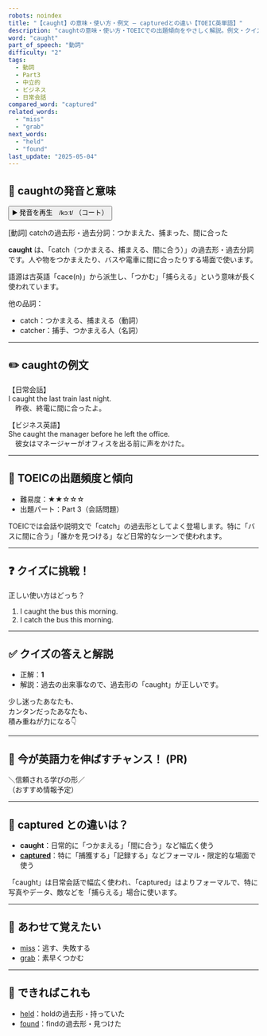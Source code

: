 ```yaml
---
robots: noindex
title: "【caught】の意味・使い方・例文 ― capturedとの違い【TOEIC英単語】"
description: "caughtの意味・使い方・TOEICでの出題傾向をやさしく解説。例文・クイズ付きでcapturedとの違いもわかりやすく学べます。"
word: "caught"
part_of_speech: "動詞"
difficulty: "2"
tags:
  - 動詞
  - Part3
  - 中立的
  - ビジネス
  - 日常会話
compared_word: "captured"
related_words:
  - "miss"
  - "grab"
next_words:
  - "held"
  - "found"
last_update: "2025-05-04"
---
```


## 🔰 caughtの発音と意味

<button class="play-audio" onclick="playTTS('caught')">
  <span class="play-audio-main">
    ▶️ 発音を再生　/kɔːt/
  </span>
  <span class="play-audio-sub">
    （コート）
  </span>
</button>

[動詞] catchの過去形・過去分詞：つかまえた、捕まった、間に合った

**caught** は、「catch（つかまえる、捕まえる、間に合う）」の過去形・過去分詞です。人や物をつかまえたり、バスや電車に間に合ったりする場面で使います。

語源は古英語「cace(n)」から派生し、「つかむ」「捕らえる」という意味が長く使われています。

他の品詞：  
- catch：つかまえる、捕まえる（動詞）
- catcher：捕手、つかまえる人（名詞）

---

## ✏️ caughtの例文

【日常会話】  
I caught the last train last night.  
　昨夜、終電に間に合ったよ。

【ビジネス英語】  
She caught the manager before he left the office.  
　彼女はマネージャーがオフィスを出る前に声をかけた。

---

## 🎯 TOEICの出題頻度と傾向

- 難易度：★★☆☆☆
- 出題パート：Part 3（会話問題）

TOEICでは会話や説明文で「catch」の過去形としてよく登場します。特に「バスに間に合う」「誰かを見つける」など日常的なシーンで使われます。

---

## ❓ クイズに挑戦！

正しい使い方はどっち？

1. I caught the bus this morning.  
2. I catch the bus this morning.

---

## ✅ クイズの答えと解説

- 正解：**1**
- 解説：過去の出来事なので、過去形の「caught」が正しいです。

少し迷ったあなたも、  
カンタンだったあなたも、  
積み重ねが力になる👇️

---

## 🚀 今が英語力を伸ばすチャンス！ (PR)

<div class="info-center">
＼信頼される学びの形／<br>  
（おすすめ情報予定）
</div>

---

## 🤔  captured との違いは？

- **caught**：日常的に「つかまえる」「間に合う」など幅広く使う
- **[captured](/word/captured/)**：特に「捕獲する」「記録する」などフォーマル・限定的な場面で使う

「caught」は日常会話で幅広く使われ、「captured」はよりフォーマルで、特に写真やデータ、敵などを「捕らえる」場合に使います。

---

## 🧩 あわせて覚えたい

- [miss](/word/miss/)：逃す、失敗する
- [grab](/word/grab/)：素早くつかむ

---

## 📖 できればこれも

- [held](/word/held/)：holdの過去形・持っていた
- [found](/word/found/)：findの過去形・見つけた

<!-- cvid: aid47_bid44 -->
